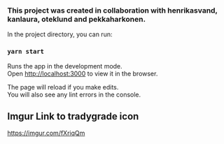 ### This project was created in collaboration with henrikasvand, kanlaura, oteklund and pekkaharkonen.

In the project directory, you can run:

### `yarn start`

Runs the app in the development mode.<br />
Open [http://localhost:3000](http://localhost:3000) to view it in the browser.

The page will reload if you make edits.<br />
You will also see any lint errors in the console.

## Imgur Link to tradygrade icon

https://imgur.com/fXriqQm
